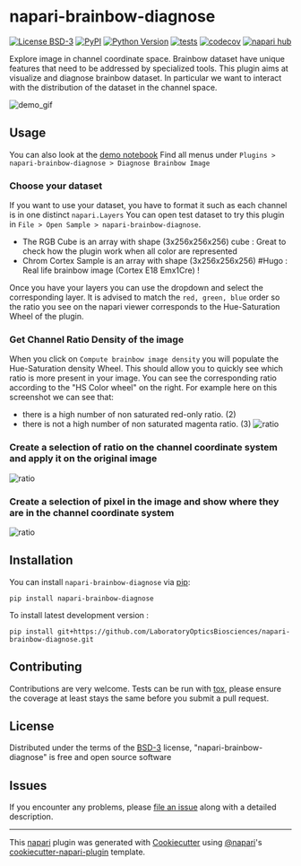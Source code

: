 # napari-brainbow-diagnose

[![License BSD-3](https://img.shields.io/pypi/l/napari-brainbow-diagnose.svg?color=green)](https://github.com/LaboratoryOpticsBiosciences/napari-brainbow-diagnose/raw/main/LICENSE)
[![PyPI](https://img.shields.io/pypi/v/napari-brainbow-diagnose.svg?color=green)](https://pypi.org/project/napari-brainbow-diagnose)
[![Python Version](https://img.shields.io/pypi/pyversions/napari-brainbow-diagnose.svg?color=green)](https://python.org)
[![tests](https://github.com/LaboratoryOpticsBiosciences/napari-brainbow-diagnose/workflows/tests/badge.svg)](https://github.com/LaboratoryOpticsBiosciences/napari-brainbow-diagnose/actions)
[![codecov](https://codecov.io/gh/LaboratoryOpticsBiosciences/napari-brainbow-diagnose/branch/main/graph/badge.svg)](https://codecov.io/gh/LaboratoryOpticsBiosciences/napari-brainbow-diagnose)
[![napari hub](https://img.shields.io/endpoint?url=https://api.napari-hub.org/shields/napari-brainbow-diagnose)](https://napari-hub.org/plugins/napari-brainbow-diagnose)

Explore image in channel coordinate space.
Brainbow dataset have unique features that need to be addressed by specialized tools. This plugin aims at visualize and diagnose brainbow dataset.
In particular we want to interact with the distribution of the dataset in the channel space.

![demo_gif](docs/demo_napari-brainbow-diagnose.gif)

## Usage

You can also look at the [demo notebook](docs/demo.ipynb)
Find all menus under `Plugins > napari-brainbow-diagnose > Diagnose Brainbow Image`

### Choose your dataset

If you want to use your dataset, you have to format it such as each channel is in one distinct `napari.Layers`
You can open test dataset to try this plugin in `File > Open Sample > napari-brainbow-diagnose`.

- The RGB Cube is an array with shape (3x256x256x256) cube : Great to check how the plugin work when all color are represented
- Chrom Cortex Sample is an array with shape (3x256x256x256) #Hugo : Real life brainbow image (Cortex E18 Emx1Cre) !

Once you have your layers you can use the dropdown and select the corresponding layer. It is advised to match the `red, green, blue` order so the ratio you see on the napari viewer corresponds to the Hue-Saturation Wheel of the plugin.

### Get Channel Ratio Density of the image

When you click on `Compute brainbow image density` you will populate the Hue-Saturation density Wheel.
This should allow you to quickly see which ratio is more present in your image. You can see the corresponding ratio according to the "HS Color wheel" on the right.
For example here on this screenshot we can see that:

- there is a high number of non saturated red-only ratio. (2)
- there is not a high number of non saturated magenta ratio. (3)
![ratio](docs/ratio_view.png)

### Create a selection of ratio on the channel coordinate system and apply it on the original image


![ratio](docs/wheel_to_image_selection.gif)

### Create a selection of pixel in the image and show where they are in the channel coordinate system

![ratio](docs/image_to_wheel_selection.gif)

## Installation

You can install `napari-brainbow-diagnose` via [pip]:

    pip install napari-brainbow-diagnose



To install latest development version :

    pip install git+https://github.com/LaboratoryOpticsBiosciences/napari-brainbow-diagnose.git


## Contributing

Contributions are very welcome. Tests can be run with [tox], please ensure
the coverage at least stays the same before you submit a pull request.

## License

Distributed under the terms of the [BSD-3] license,
"napari-brainbow-diagnose" is free and open source software

## Issues

If you encounter any problems, please [file an issue] along with a detailed description.

[napari]: https://github.com/napari/napari
[Cookiecutter]: https://github.com/audreyr/cookiecutter
[@napari]: https://github.com/napari
[MIT]: http://opensource.org/licenses/MIT
[BSD-3]: http://opensource.org/licenses/BSD-3-Clause
[GNU GPL v3.0]: http://www.gnu.org/licenses/gpl-3.0.txt
[GNU LGPL v3.0]: http://www.gnu.org/licenses/lgpl-3.0.txt
[Apache Software License 2.0]: http://www.apache.org/licenses/LICENSE-2.0
[Mozilla Public License 2.0]: https://www.mozilla.org/media/MPL/2.0/index.txt
[cookiecutter-napari-plugin]: https://github.com/napari/cookiecutter-napari-plugin

[file an issue]: https://github.com/LaboratoryOpticsBiosciences/napari-brainbow-diagnose/issues

[napari]: https://github.com/napari/napari
[tox]: https://tox.readthedocs.io/en/latest/
[pip]: https://pypi.org/project/pip/
[PyPI]: https://pypi.org/

----------------------------------

This [napari] plugin was generated with [Cookiecutter] using [@napari]'s [cookiecutter-napari-plugin] template.

<!--
Don't miss the full getting started guide to set up your new package:
https://github.com/napari/cookiecutter-napari-plugin#getting-started

and review the napari docs for plugin developers:
https://napari.org/stable/plugins/index.html
-->
